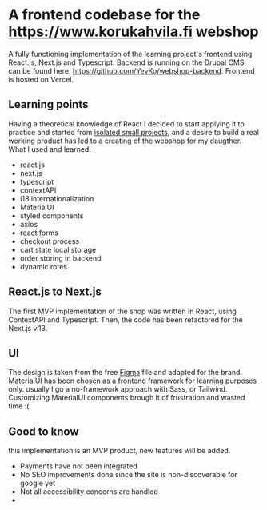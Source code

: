 # A frontend codebase for the https://www.korukahvila.fi webshop

A fully functioning implementation of the learning project's frontend using React.js, Next.js and Typescript. Backend is running on the Drupal CMS, can be found here: https://github.com/YevKo/webshop-backend. Frontend is hosted on Vercel.

## Learning points

Having a theoretical knowledge of React I decided to start applying it to practice and started from [isolated small projects](https://github.com/YevKo), and a desire to build a real working product has led to a creating of the webshop for my daugther. What I used and learned:

- react.js
- next.js
- typescript
- contextAPI
- i18 internationalization
- MaterialUI
- styled components
- axios
- react forms
- checkout process
- cart state local storage
- order storing in backend
- dynamic rotes

## React.js to Next.js

The first MVP implementation of the shop was written in React, using ContextAPI and Typescript.
Then, the code has been refactored for the Next.js v.13.

## UI
The design is taken from the free [Figma](https://www.figma.com/file/F2iMQsAjOSBMQtoE7rNkou/E-commerce-Tea-Website-(Community)?type=design&node-id=161-32&mode=design&t=XczGFM7wLoiWsSBY-0) file and adapted for the brand. MaterialUI has been chosen as a frontend framework for learning purposes only. usually I go a no-framework approach with Sass, or Tailwind. Customizing MaterialUI components brough lt of frustration and wasted time :(

## Good to know

this implementation is an MVP product, new features will be added.

- Payments have not been integrated
- No SEO improvements done since the site is non-discoverable for google yet
- Not all accessibility concerns are handled
-